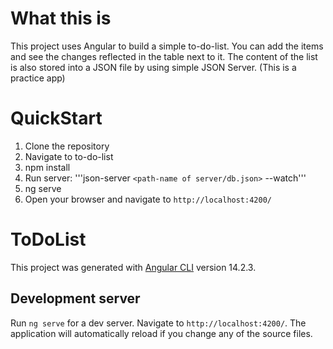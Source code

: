 # What this is
This project uses Angular to build a simple to-do-list. You can add the items and see the changes reflected in the table next to it. The content of the list is also stored into a JSON file by using simple JSON Server.  (This is a practice app)

# QuickStart
1. Clone the repository
2. Navigate to to-do-list
3. npm install
4. Run server: '''json-server `<path-name of server/db.json>` --watch'''
5. ng serve
6. Open your browser and navigate to `http://localhost:4200/`


# ToDoList
This project was generated with [Angular CLI](https://github.com/angular/angular-cli) version 14.2.3.

## Development server

Run `ng serve` for a dev server. Navigate to `http://localhost:4200/`. The application will automatically reload if you change any of the source files.


